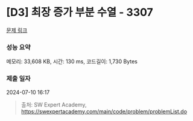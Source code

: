 # [D3] 최장 증가 부분 수열 - 3307 

[문제 링크](https://swexpertacademy.com/main/code/problem/problemDetail.do?contestProbId=AWBOKg-a6l0DFAWr) 

### 성능 요약

메모리: 33,608 KB, 시간: 130 ms, 코드길이: 1,730 Bytes

### 제출 일자

2024-07-10 16:17



> 출처: SW Expert Academy, https://swexpertacademy.com/main/code/problem/problemList.do